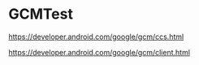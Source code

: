 GCMTest
=======
https://developer.android.com/google/gcm/ccs.html

https://developer.android.com/google/gcm/client.html
